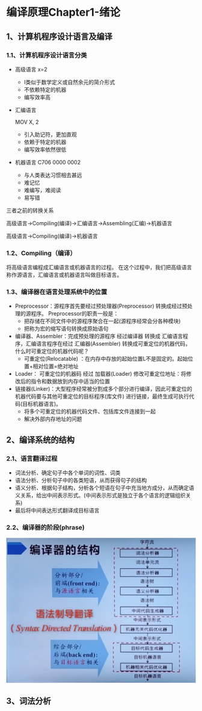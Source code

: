 # 编译原理Chapter1-绪论

## 1、计算机程序设计语言及编译

### 1.1、计算机程序设计语言分类

* 高级语言
  x=2

  * l类似于数学定义或自然余元的简介形式
  * 不依赖特定的机器
  * 编写效率高

* 汇编语言

  MOV X, 2

  * 引入助记符，更加直观
  * 依赖于特定的机器
  * 编写效率依然很低

* 机器语言
  C706 0000 0002

  * 与人类表达习惯相去甚远
  * 难记忆
  * 难编写，难阅读
  * 易写错

三者之前的转换关系

高级语言->Compiling(编译)->汇编语言->Assembling(汇编)->机器语言

高级语言->Compiling(编译)->机器语言

### 1.2、Compiling（编译）

将高级语言编程成汇编语言或机器语言的过程。 在这个过程中，我们把高级语言称作源语言，汇编语言或机器语言叫做目标语言。



### 1.3、编译器在语言处理系统中的位置

* Preprocessor：源程序首先要经过预处理器(Preprocessor) 转换成经过预处理的源程序。 Preprocessor的职责一般是：
  * 把存储在不同文件中的源程序聚合在一起(源程序经常会分各种模块)
  * 把称为宏的缩写语句转换成原始语句
* 编译器、Assembler：完成预处理的源程序 经过编译器 转换成 汇编语言程序，汇编语言程序在经过 汇编器(Assembler) 转换成可重定位的机器代码，什么时可重定位的机器代码呢？
  * 可重定位(Relocatable) ：在内存中存放的起始位置L不是固定的。起始位置+相对位置=绝对地址
* Loader： 可重定位的机器码 经过 加载器(Loader) 修改可重定位地址：将修改后的指令和数据放到内存中适当的位置
* 链接器(Linker)：大型程序经常被分割成多个部分进行编译，因此可重定位的机器代码要与其他可重定位的目标程序(库文件) 进行链接，最终生成可执行代码(目标机器语言)。
  * 将多个可重定位的机器代码文件、包括库文件连接到一起
  * 解决外部内存地址的问题



## 2、编译系统的结构

### 2.1、语言翻译过程

* 词法分析、确定句子中各个单词的词性、词类
* 语法分析、分析句子中的各类短语，从而获得句子的结构
* 语义分析、根据句子结构，分析各个短语在句子中充当地方成分，从而确定语义关系，给出中间表示形式。(中间表示形式是独立于各个语言的逻辑组织关系)
* 最后将中间表达形式翻译成目标语言

### 2.2、编译器的阶段(phrase)

![upgit_20230405_1680686857.png](https://raw.githubusercontent.com/Awille/MyBlog/main/img/2023/04/upgit_20230405_1680686857.png)





## 3、词法分析

